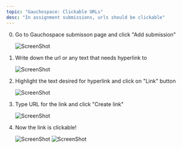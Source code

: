 ```yaml
---
topic: "Gauchospace: Clickable URLs"
desc: "In assignment submissions, urls should be clickable"
---
```


0. Go to Gauchospace submisson page and click "Add submission"

   ![ScreenShot](https://raw.github.com/UCSB-CS56-pconrad/UCSB-CS56-pconrad.github.io/master/_topics/gauchospace_clickable_urls/step0.png)

1. Write down the url or any text that needs hyperlink to

   ![ScreenShot](https://raw.github.com/UCSB-CS56-pconrad/UCSB-CS56-pconrad.github.io/master/_topics/gauchospace_clickable_urls/step1.png)

2. Highlight the text desired for hyperlink and click on "Link" button

   ![ScreenShot](https://raw.github.com/UCSB-CS56-pconrad/UCSB-CS56-pconrad.github.io/master/_topics/gauchospace_clickable_urls/step2.png)

3. Type URL for the link and click "Create link"

   ![ScreenShot](https://raw.github.com/UCSB-CS56-pconrad/UCSB-CS56-pconrad.github.io/master/_topics/gauchospace_clickable_urls/step3.png)

4. Now the link is clickable!

   ![ScreenShot](https://raw.github.com/UCSB-CS56-pconrad/UCSB-CS56-pconrad.github.io/master/_topics/gauchospace_clickable_urls/step4.png)
   ![ScreenShot](https://raw.github.com/UCSB-CS56-pconrad/UCSB-CS56-pconrad.github.io/master/_topics/gauchospace_clickable_urls/result.png)


